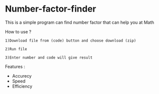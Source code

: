 # Number-factor-finder
This is a simple program can find number factor that can help you at Math


How to use ?

	1)Download file from (code) button and choose download (zip)

	2)Run file

	3)Enter number and code will give result 

Features :
- Accurecy
- Speed
- Efficiency
